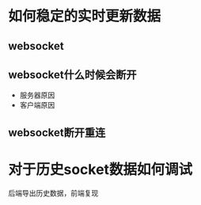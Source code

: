 # 如何稳定的实时更新数据
## websocket

## websocket什么时候会断开
- 服务器原因
- 客户端原因
## websocket断开重连

# 对于历史socket数据如何调试
后端导出历史数据，前端复现